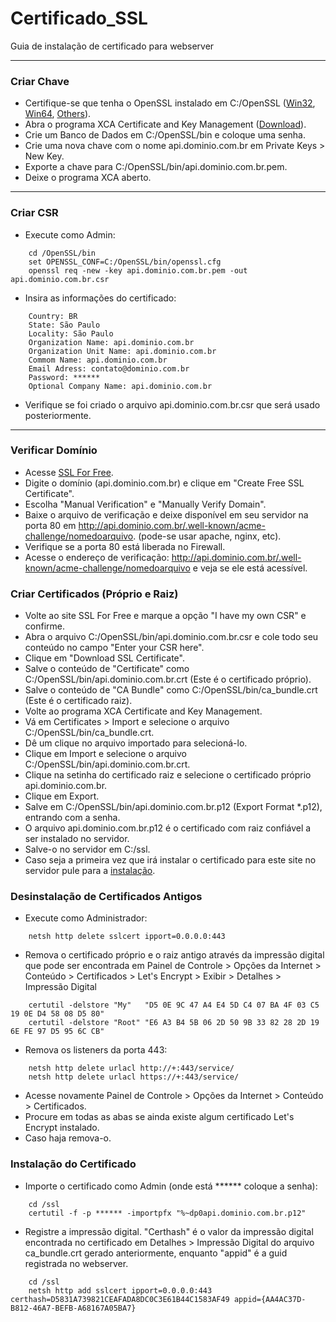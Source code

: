 # Certificado_SSL
Guia de instalação de certificado para webserver

---
### Criar Chave
* Certifique-se que tenha o OpenSSL instalado em C:/OpenSSL ([Win32](https://slproweb.com/download/Win32OpenSSL_Light-1_1_0g.exe), [Win64](https://slproweb.com/download/Win64OpenSSL_Light-1_1_0g.exe), [Others](https://slproweb.com/products/Win32OpenSSL.html)).
* Abra o programa XCA Certificate and Key Management ([Download](https://sourceforge.net/projects/xca/)).
* Crie um Banco de Dados em C:/OpenSSL/bin e coloque uma senha.
* Crie uma nova chave com o nome api.dominio.com.br em Private Keys > New Key.
* Exporte a chave para C:/OpenSSL/bin/api.dominio.com.br.pem.
* Deixe o programa XCA aberto.
---

### Criar CSR
* Execute como Admin:
```
    cd /OpenSSL/bin
    set OPENSSL_CONF=C:/OpenSSL/bin/openssl.cfg
    openssl req -new -key api.dominio.com.br.pem -out api.dominio.com.br.csr
```
* Insira as informações do certificado:
```
    Country: BR
    State: São Paulo
    Locality: São Paulo
    Organization Name: api.dominio.com.br
    Organization Unit Name: api.dominio.com.br
    Commom Name: api.dominio.com.br
    Email Adress: contato@dominio.com.br
    Password: ******
    Optional Company Name: api.dominio.com.br
```
* Verifique se foi criado o arquivo api.dominio.com.br.csr que será usado posteriormente.
---

### Verificar Domínio
* Acesse [SSL For Free](https://www.sslforfree.com/).
* Digite o domínio (api.dominio.com.br) e clique em "Create Free SSL Certificate".
* Escolha "Manual Verification" e "Manually Verify Domain".
* Baixe o arquivo de verificação e deixe disponível em seu servidor na porta 80 em http://api.dominio.com.br/.well-known/acme-challenge/nomedoarquivo.
(pode-se usar apache, nginx, etc).
* Verifique se a porta 80 está liberada no Firewall.
* Acesse o endereço de verificação: http://api.dominio.com.br/.well-known/acme-challenge/nomedoarquivo e veja se ele está acessível.

### Criar Certificados (Próprio e Raiz)
* Volte ao site SSL For Free e marque a opção "I have my own CSR" e confirme.
* Abra o arquivo C:/OpenSSL/bin/api.dominio.com.br.csr e cole todo seu conteúdo no campo "Enter your CSR here".
* Clique em "Download SSL Certificate".
* Salve o conteúdo de "Certificate" como C:/OpenSSL/bin/api.dominio.com.br.crt (Este é o certificado próprio).
* Salve o conteúdo de "CA Bundle"   como C:/OpenSSL/bin/ca_bundle.crt (Este é o certificado raiz).
* Volte ao programa XCA Certificate and Key Management.
* Vá em Certificates > Import e selecione o arquivo C:/OpenSSL/bin/ca_bundle.crt.
* Dê um clique no arquivo importado para selecioná-lo.
* Clique em Import e selecione o arquivo C:/OpenSSL/bin/api.dominio.com.br.crt.
* Clique na setinha do certificado raiz e selecione o certificado próprio api.dominio.com.br.
* Clique em Export.
* Salve em C:/OpenSSL/bin/api.dominio.com.br.p12 (Export Format \*.p12), entrando com a senha.
* O arquivo api.dominio.com.br.p12 é o certificado com raiz confiável a ser instalado no servidor.
* Salve-o no servidor em C:/ssl.
* Caso seja a primeira vez que irá instalar o certificado para este site no servidor pule para a [instalação](https://github.com/albanirneves/Certificado_SSL#instalação-do-certificado).

### Desinstalação de Certificados Antigos
* Execute como Administrador:
```
    netsh http delete sslcert ipport=0.0.0.0:443
```
* Remova o certificado próprio e o raiz antigo através da impressão digital que pode ser encontrada em Painel de Controle > Opções da Internet > Conteúdo > Certificados > Let's Encrypt > Exibir > Detalhes > Impressão Digital
```
    certutil -delstore "My"   "D5 0E 9C 47 A4 E4 5D C4 07 BA 4F 03 C5 19 0E D4 58 08 D5 80"
    certutil -delstore "Root" "E6 A3 B4 5B 06 2D 50 9B 33 82 28 2D 19 6E FE 97 D5 95 6C CB"
```
* Remova os listeners da porta 443:
```
    netsh http delete urlacl http://+:443/service/
    netsh http delete urlacl https://+:443/service/
```
* Acesse novamente Painel de Controle > Opções da Internet > Conteúdo > Certificados.
* Procure em todas as abas se ainda existe algum certificado Let's Encrypt instalado.
* Caso haja remova-o.

### Instalação do Certificado
* Importe o certificado como Admin (onde está ****** coloque a senha):
```
    cd /ssl
    certutil -f -p ****** -importpfx "%~dp0api.dominio.com.br.p12"
```
* Registre a impressão digital. "Certhash" é o valor da impressão digital encontrada no certificado em Detalhes > Impressão Digital do arquivo ca_bundle.crt gerado anteriormente, enquanto "appid" é a guid registrada no webserver.
```
    cd /ssl
    netsh http add sslcert ipport=0.0.0.0:443 certhash=D5831A739821CEAFADA8DC0C3E61B44C1583AF49 appid={AA4AC37D-B812-46A7-BEFB-A68167A05BA7}
```

